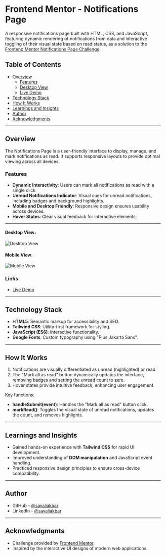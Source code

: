 # Frontend Mentor - Notifications Page

A responsive notifications page built with HTML, CSS, and JavaScript, featuring dynamic rendering of notifications from data and interactive toggling of their visual state based on read status, as a solution to the [Frontend Mentor Notifications Page Challenge](https://www.frontendmentor.io/challenges/notifications-page-DqK5QAmKbC).

## Table of Contents

- [Overview](#overview)
  - [Features](#features)
  - [Desktop View](#desktop-view)
  - [Live Demo](#live-demo)
- [Technology Stack](#technology-stack)
- [How It Works](#how-it-works)
- [Learnings and Insights](#learnings-and-insights)
- [Author](#author)
- [Acknowledgments](#acknowledgments)

---

## Overview

The Notifications Page is a user-friendly interface to display, manage, and mark notifications as read. It supports responsive layouts to provide optimal viewing across all devices.

### Features

- **Dynamic Interactivity**: Users can mark all notifications as read with a single click.
- **Unread Notifications Indicator**: Visual cues for unread notifications, including badges and background highlights.
- **Mobile and Desktop Friendly**: Responsive design ensures usability across devices.
- **Hover States**: Clear visual feedback for interactive elements.

---

#### Desktop View:

![Desktop View](https://github.com/user-attachments/assets/2b928d89-cf73-4927-95f0-ad01eec19919)

#### Mobile View:

![Mobile View](https://github.com/user-attachments/assets/ee3ed16f-2ee4-49bd-9698-389c9a1f770e)

### Links

- [Live Demo](https://gaping-rose.surge.sh/)

---

## Technology Stack

- **HTML5**: Semantic markup for accessibility and SEO.
- **Tailwind CSS**: Utility-first framework for styling.
- **JavaScript (ES6)**: Interactive functionality.
- **Google Fonts**: Custom typography using "Plus Jakarta Sans".

---

## How It Works

1. Notifications are visually differentiated as unread (highlighted) or read.
2. The "Mark all as read" button dynamically updates the interface, removing badges and setting the unread count to zero.
3. Hover states provide intuitive feedback, enhancing user engagement.

Key functions:

- **handleSubmit(event)**: Handles the "Mark all as read" button click.
- **markRead()**: Toggles the visual state of unread notifications, updates the count, and removes highlights.

---

## Learnings and Insights

- Gained hands-on experience with **Tailwind CSS** for rapid UI development.
- Improved understanding of **DOM manipulation** and JavaScript event handling.
- Practiced responsive design principles to ensure cross-device compatibility.

---

## Author

- GitHub - [@sayaliakbar](https://github.com/sayaliakbar)
- LinkedIn - [@sayaliakbar](https://linkedin.com/in/sayaliakbar)

---

## Acknowledgments

- Challenge provided by [Frontend Mentor](https://www.frontendmentor.io).
- Inspired by the interactive UI designs of modern web applications.
